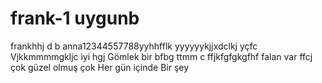 # frank-1 uygunb
frankhhj  d b
anna12344557788yyhhfflk
yyyyyykjjxdclkj
yçfc
Vjkkmmmmgkljc iyi hgj
Gömlek bir bfbg
ttmm c ffjkfgfgkgfhf
  falan var 
  ffcj
çok güzel olmuş çok 
Her gün içinde 
Bir şey 
